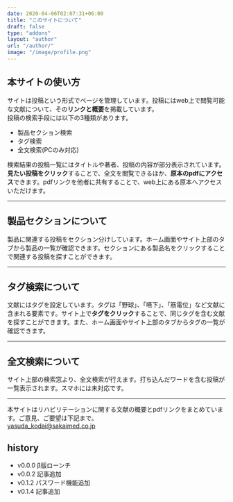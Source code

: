 ```yaml
---
date: 2020-04-06T02:07:31+06:00
title: "このサイトについて"
draft: false
type: "addons"
layout: "author"
url: "/author/"
image: "/image/profile.png"
---
```

## 本サイトの使い方
サイトは投稿という形式でページを管理しています。投稿にはweb上で閲覧可能な文献について、その**リンクと概要**を掲載しています。  
投稿の検索手段には以下の3種類があります。
- 製品セクション検索
- タグ検索
- 全文検索(PCのみ対応)  

検索結果の投稿一覧にはタイトルや著者、投稿の内容が部分表示されています。**見たい投稿をクリック**することで、全文を閲覧できるほか、**原本のpdfにアクセス**できます。pdfリンクを他者に共有することで、web上にある原本へアクセスいただけます。 

---
## 製品セクションについて
製品に関連する投稿をセクション分けしています。ホーム画面やサイト上部のタブから製品の一覧が確認できます。セクションにある製品名をクリックすることで関連する投稿を探すことができます。

---

## タグ検索について
文献にはタグを設定しています。タグは「野球」、「嚥下」、「筋電位」など文献に含まれる要素です。サイト上で**タグをクリック**することで、同じタグを含む文献を探すことができます。また、ホーム画面やサイト上部のタブからタグの一覧が確認できます。

---
## 全文検索について
サイト上部の検索窓より、全文検索が行えます。打ち込んだワードを含む投稿が一覧表示されます。スマホには未対応です。

---

本サイトはリハビリテーションに関する文献の概要とpdfリンクをまとめています。ご意見、ご要望は下記まで。<br>
yasuda_kodai@sakaimed.co.jp

## history
- v0.0.0  β版ローンチ
- v0.0.2  記事追加
- v0.1.2  パスワード機能追加
- v0.1.4  記事追加
